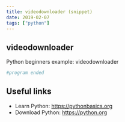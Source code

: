 ```yaml
---
title: videodownloader (snippet)
date: 2019-02-07
tags: ["python"]
---
```


## videodownloader

Python beginners example: videodownloader

```python
#program ended

```

## Useful links

- Learn Python: https://pythonbasics.org
- Download Python: https://python.org
